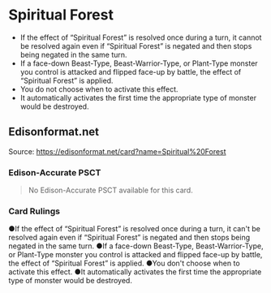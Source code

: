 # Spiritual Forest

*   If the effect of “Spiritual Forest” is resolved once during a turn, it cannot be resolved again even if “Spiritual Forest” is negated and then stops being negated in the same turn.
*   If a face-down Beast-Type, Beast-Warrior-Type, or Plant-Type monster you control is attacked and flipped face-up by battle, the effect of “Spiritual Forest” is applied.
*   You do not choose when to activate this effect.
*   It automatically activates the first time the appropriate type of monster would be destroyed.

## Edisonformat.net

Source: https://edisonformat.net/card?name=Spiritual%20Forest

### Edison-Accurate PSCT

> No Edison-Accurate PSCT available for this card.

### Card Rulings

●If the effect of “Spiritual Forest” is resolved once during a turn, it can't be resolved again even if “Spiritual Forest” is negated and then stops being negated in the same turn.
●If a face-down Beast-Type, Beast-Warrior-Type, or Plant-Type monster you control is attacked and flipped face-up by battle, the effect of “Spiritual Forest” is applied.
●You don't choose when to activate this effect.
●It automatically activates the first time the appropriate type of monster would be destroyed.
            